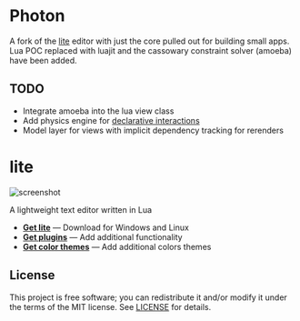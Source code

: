 # Photon
A fork of the [lite](https://github.com/rxi/lite) editor with just the core
pulled out for building small apps. Lua POC replaced with luajit and the cassowary constraint solver (amoeba) have been added.

## TODO
* Integrate amoeba into the lua view class
* Add physics engine for [declarative interactions](http://iamralpht.github.io/constraints/)
* Model layer for views with implicit dependency tracking for rerenders

# lite
![screenshot](https://user-images.githubusercontent.com/3920290/81471642-6c165880-91ea-11ea-8cd1-fae7ae8f0bc4.png)

A lightweight text editor written in Lua

* **[Get lite](https://github.com/rxi/lite/releases/latest)** — Download
  for Windows and Linux
* **[Get plugins](https://github.com/rxi/lite-plugins)** — Add additional
  functionality
* **[Get color themes](https://github.com/rxi/lite-colors)** — Add additional colors
  themes

## License
This project is free software; you can redistribute it and/or modify it under
the terms of the MIT license. See [LICENSE](LICENSE) for details.
